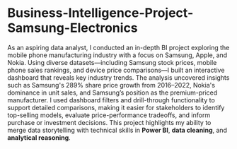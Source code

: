 # Business-Intelligence-Project-Samsung-Electronics

As an aspiring data analyst, I conducted an in-depth BI project exploring the mobile phone manufacturing industry with a focus on Samsung, Apple, and Nokia. Using diverse datasets—including Samsung stock prices, mobile phone sales rankings, and device price comparisons—I built an interactive dashboard that reveals key industry trends. The analysis uncovered insights such as Samsung's 289% share price growth from 2016–2022, Nokia's dominance in unit sales, and Samsung’s position as the premium-priced manufacturer. I used dashboard filters and drill-through functionality to support detailed comparisons, making it easier for stakeholders to identify top-selling models, evaluate price-performance tradeoffs, and inform purchase or investment decisions. This project highlights my ability to merge data storytelling with technical skills in **Power BI**, **data cleaning**, and **analytical reasoning**.
